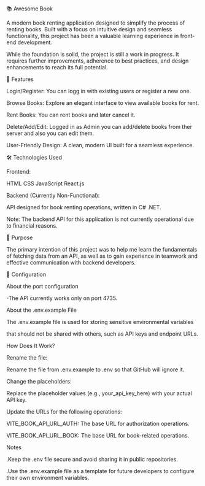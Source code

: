 📚 Awesome Book

A modern book renting application designed to simplify the process of renting books. 
Built with a focus on intuitive design and seamless functionality, this project has been a valuable learning experience in front-end development.

While the foundation is solid, the project is still a work in progress. 
It requires further improvements, adherence to best practices, and design enhancements to reach its full potential.



🚀 Features

Login/Register: You can logg in with existing users or register a new one.

Browse Books: Explore an elegant interface to view available books for rent.

Rent Books: You can rent books and later cancel it.

Delete/Add/Edit: Logged in as Admin you can add/delete books from ther server and also you can edit them.

User-Friendly Design: A clean, modern UI built for a seamless experience.



🛠️ Technologies Used

Frontend:

HTML
CSS
JavaScript
React.js


Backend (Currently Non-Functional):

API designed for book renting operations, written in C# .NET.

Note: The backend API for this application is not currently operational due to financial reasons.



🎯 Purpose

The primary intention of this project was to help me learn the fundamentals of fetching data from an
API, as well as to gain experience in teamwork and effective communication with backend developers.



📄 Configuration

About the port configuration 

  -The API currently works only on port 4735.

  
About the .env.example File

The .env.example file is used for storing sensitive environmental variables

that should not be shared with others, such as API keys and endpoint URLs.


How Does It Work?

Rename the file:

Rename the file from .env.example to .env so that GitHub will ignore it.


Change the placeholders:

Replace the placeholder values (e.g., your_api_key_here) with your actual API key.


Update the URLs for the following operations:

VITE_BOOK_API_URL_AUTH: The base URL for authorization operations.

VITE_BOOK_API_URL_BOOK: The base URL for book-related operations.



Notes

  .Keep the .env file secure and avoid sharing it in public repositories.
  
  .Use the .env.example file as a template for future developers to configure their own environment variables.
